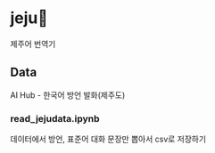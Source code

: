 # jeju🍊
제주어 번역기
## Data
AI Hub - 한국어 방언 발화(제주도) 

### read_jejudata.ipynb
데이터에서 방언, 표준어 대화 문장만 뽑아서 csv로 저장하기
